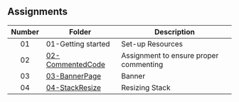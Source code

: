 ## Assignments

| Number | Folder | Description |
| :----: | ------ | ----------- |
|01|01-Getting started|Set-up Resources|
|02|<a href="https://github.com/LandenSJones/3013-ALG-Jones/tree/master/Assignments/02-CommentedCode/">02-CommentedCode|Assignment to ensure proper commenting|
  |03|<a href= "https://github.com/LandenSJones/3013-ALG-Jones/blob/master/Assignments/03-BannerPage/banner.txt"/>03-BannerPage|Banner|
  |04|<a href="https://github.com/LandenSJones/3013-ALG-Jones/tree/master/Assignments/04-StackResize/">04-StackResize|Resizing Stack|
